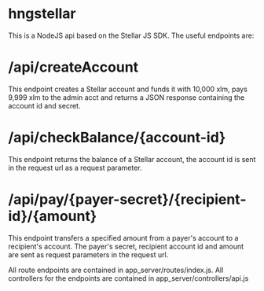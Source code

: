 # hngstellar

This is a NodeJS api based on the Stellar JS SDK. The useful endpoints are:

# /api/createAccount
This endpoint creates a Stellar account and funds it with 10,000 xlm, pays 9,999 xlm to the admin acct and returns a JSON response containing the account id and secret.
  
# /api/checkBalance/{account-id}
This endpoint returns the balance of a Stellar account, the account id is sent in the request url as a request parameter.
  
# /api/pay/{payer-secret}/{recipient-id}/{amount}
This endpoint transfers a specified amount from a payer's account to a recipient's account. The payer's secret, recipient account id and amount are sent as request parameters in the request url.

All route endpoints are contained in app_server/routes/index.js. All controllers for the endpoints are contained in app_server/controllers/api.js
